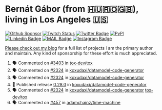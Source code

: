 # Bernát Gábor (from 🇭🇺🇷🇴🇬🇧), living in Los Angeles 🇺🇸

[![Github Sponsor](https://img.shields.io/static/v1?label=Sponsor&message=%E2%9D%A4&logo=GitHub&link=https://github.com/sponsors/gaborbernat&style=flat-square)](https://github.com/sponsors/gaborbernat)
[![Twitch Status](https://img.shields.io/twitch/status/gaborbernat?style=flat-square)](https://www.twitch.tv/gaborbernat)
[![Twitter Badge](https://img.shields.io/badge/-@gjbernat-1ca0f1?style=flat-square&labelColor=1ca0f1&logo=twitter&logoColor=white&link=https://twitter.com/gjbernat)](https://twitter.com/gjbernat)
[![PyPI](https://img.shields.io/badge/-gaborbernat-0073b7?style=flat-square&logo=Python&logoColor=white&link=https://pypi.org/user/gaborbernat/)](https://pypi.org/user/gaborbernat/)
[![Linkedin Badge](https://img.shields.io/badge/-gaborbernat-blue?style=flat-square&logo=Linkedin&logoColor=white&link=https://www.linkedin.com/in/gaborbernat/)](https://www.linkedin.com/in/gaborbernat/)
[![MAIL Badge](https://img.shields.io/badge/-gaborjbernat@gmail.com-c14438?style=flat-square&logo=Gmail&logoColor=white&link=mailto:gaborjbernat@gmail.com)](mailto:gaborjbernat@gmail.com)
[![Instagram Badge](https://img.shields.io/badge/-@gabor__bernat-845EC2?style=flat-square&labelColor=white&logo=Instagram&link=https://instagram.com/gabor_bernat/)](https://instagram.com/gabor_bernat)

[Please check out my blog](https://bernat.tech/about/) for a full list of projects I am the primary author and maintain.
Any kind of sponsorship for these effort is much appreciated.

<!--START_SECTION:activity-->

1. 🗣 Commented on [#3403](https://github.com/tox-dev/tox/issues/3403#issuecomment-2659940208) in [tox-dev/tox](https://github.com/tox-dev/tox)
2. 🗣 Commented on [#2324](https://github.com/koxudaxi/datamodel-code-generator/pull/2324#issuecomment-2659819847) in [koxudaxi/datamodel-code-generator](https://github.com/koxudaxi/datamodel-code-generator)
3. 🗣 Commented on [#2324](https://github.com/koxudaxi/datamodel-code-generator/pull/2324#issuecomment-2659750134) in [koxudaxi/datamodel-code-generator](https://github.com/koxudaxi/datamodel-code-generator)
4. 🚀 Published release [0.28.0](https://github.com/koxudaxi/datamodel-code-generator/releases/tag/0.28.0) in [koxudaxi/datamodel-code-generator](https://github.com/koxudaxi/datamodel-code-generator)
5. 🗣 Commented on [#2324](https://github.com/koxudaxi/datamodel-code-generator/pull/2324#issuecomment-2659746124) in [koxudaxi/datamodel-code-generator](https://github.com/koxudaxi/datamodel-code-generator)
   [tox-dev/tox](https://github.com/tox-dev/tox)
5. 🗣 Commented on [#457](https://github.com/adamchainz/time-machine/pull/457#issuecomment-2197730644) in
[adamchainz/time-machine](https://github.com/adamchainz/time-machine)
<!--END_SECTION:activity-->
